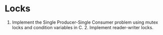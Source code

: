 # Locks
1. Implement the Single Producer-Single Consumer problem using mutex locks and condition variables in C. 2. Implement reader-writer locks.
